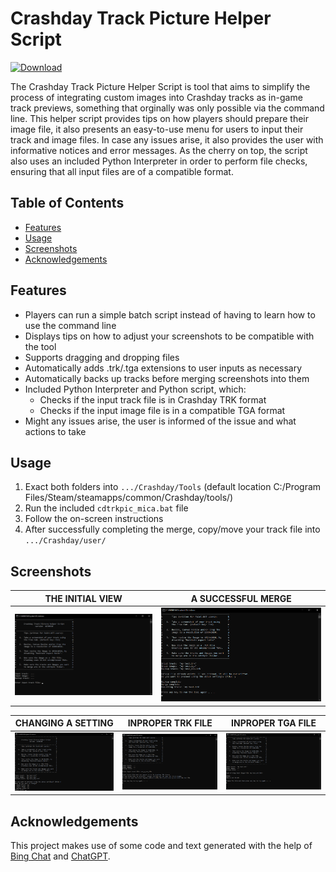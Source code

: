 # Crashday Track Picture Helper Script

[![Download](https://img.shields.io/badge/Download-Latest_Release-brightgreen)](https://github.com/MicaLovesKPOP/cdtrkpic-helper/releases/latest)

The Crashday Track Picture Helper Script is tool that aims to simplify the process of integrating custom images into Crashday tracks as in-game track previews, something that orginally was only possible via the command line. This helper script provides tips on how players should prepare their image file, it also presents an easy-to-use menu for users to input their track and image files. In case any issues arise, it also provides the user with informative notices and error messages. As the cherry on top, the script also uses an included Python Interpreter in order to perform file checks, ensuring that all input files are of a compatible format.

## Table of Contents
- [Features](#features)
- [Usage](#usage)
- [Screenshots](#screenshots)
- [Acknowledgements](#acknowledgements)
<!--- - [Licenses](#license) -->


## Features

- Players can run a simple batch script instead of having to learn how to use the command line
- Displays tips on how to adjust your screenshots to be compatible with the tool
- Supports dragging and dropping files
- Automatically adds .trk/.tga extensions to user inputs as necessary
- Automatically backs up tracks before merging screenshots into them
- Included Python Interpreter and Python script, which:
  - Checks if the input track file is in Crashday TRK format
  - Checks if the input image file is in a compatible TGA format
- Might any issues arise, the user is informed of the issue and what actions to take

## Usage

1. Exact both folders into `.../Crashday/Tools` (default location C:/Program Files/Steam/steamapps/common/Crashday/tools/)
2. Run the included `cdtrkpic_mica.bat` file
3. Follow the on-screen instructions
4. After successfully completing the merge, copy/move your track file into `.../Crashday/user/`

## Screenshots

| THE INITIAL VIEW | A SUCCESSFUL MERGE |
| --- | --- |
| ![](screenshots/cdtrkhelperscript_01.png) | ![](screenshots/cdtrkhelperscript_05.png) |

| CHANGING A SETTING | INPROPER TRK FILE | INPROPER TGA FILE |
| --- | --- | --- |
| ![](screenshots/cdtrkhelperscript_02.png) | ![](screenshots/cdtrkhelperscript_03.png) | ![](screenshots/cdtrkhelperscript_04.png) |

## Acknowledgements

This project makes use of some code and text generated with the help of [Bing Chat](https://www.bing.com/search?q=Bing+AI&showconv=1) and [ChatGPT](https://chat.openai.com/).
<!---
## License

This project is licensed under the GNU GPLv3 License. See the [LICENSE](https://github.com/MicaLovesKPOP/WinterBot/blob/main/LICENSE) file for details.
-->
